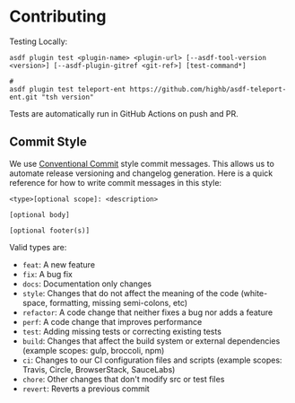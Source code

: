 # Contributing

Testing Locally:

```shell
asdf plugin test <plugin-name> <plugin-url> [--asdf-tool-version <version>] [--asdf-plugin-gitref <git-ref>] [test-command*]

#
asdf plugin test teleport-ent https://github.com/highb/asdf-teleport-ent.git "tsh version"
```

Tests are automatically run in GitHub Actions on push and PR.

## Commit Style

We use [Conventional Commit](https://www.conventionalcommits.org/en/v1.0.0/)
style commit messages. This allows us to automate release versioning and
changelog generation. Here is a quick reference for how to write commit messages
in this style:

```
<type>[optional scope]: <description>

[optional body]

[optional footer(s)]
```

Valid types are:

- `feat`: A new feature
- `fix`: A bug fix
- `docs`: Documentation only changes
- `style`: Changes that do not affect the meaning of the code (white-space, formatting, missing semi-colons, etc)
- `refactor`: A code change that neither fixes a bug nor adds a feature
- `perf`: A code change that improves performance
- `test`: Adding missing tests or correcting existing tests
- `build`: Changes that affect the build system or external dependencies (example scopes: gulp, broccoli, npm)
- `ci`: Changes to our CI configuration files and scripts (example scopes: Travis, Circle, BrowserStack, SauceLabs)
- `chore`: Other changes that don't modify src or test files
- `revert`: Reverts a previous commit
